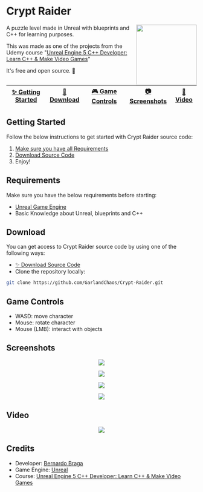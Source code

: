 # Crypt Raider

<img align="right" src="https://i.imgur.com/cUlawYR.png" height=160/>

A puzzle level made in Unreal with blueprints and C++ for learning purposes.

This was made as one of the projects from the Udemy course "[Unreal Engine 5 C++ Developer: Learn C++ & Make Video Games](https://www.udemy.com/share/101Weu3@DvrmCJo_qKi26nlbbZidlJkY1pMsT5XeGvDFjCvL_QhySfbnB2bRSGloAR5LWcX9/)"

It's free and open source. :clap:

| [:sparkles: Getting Started](#getting-started) | [:rocket: Download](#download) | [:video_game: Game Controls](#game-controls) | [:camera: Screenshots](#screenshots) | [:movie_camera: Video](#video) |
| --------------- | -------- |  -------- |  -------- |  -------- |

## Getting Started

Follow the below instructions to get started with Crypt Raider source code:

1. [Make sure you have all Requirements](#requirements)
2. [Download Source Code](#download)
3. Enjoy!

## Requirements

Make sure you have the below requirements before starting:

- [Unreal Game Engine](https://www.unrealengine.com/)
- Basic Knowledge about Unreal, blueprints and C++

## Download

You can get access to Crypt Raider source code by using one of the following ways:

- [:sparkles: Download Source Code](https://github.com/GarlandChaos/Crypt-Raider/archive/refs/heads/main.zip)
- Clone the repository locally:

```bash
git clone https://github.com/GarlandChaos/Crypt-Raider.git
```

## Game Controls

- WASD: move character
- Mouse: rotate character
- Mouse (LMB): interact with objects

## Screenshots

<p align="center">
  <img src="https://i.imgur.com/B9uuf9h.png"/>
</p>

<p align="center">
  <img src="https://i.imgur.com/cUlawYR.png"/>
</p>

<p align="center">
  <img src="https://i.imgur.com/ux913Og.png"/>
</p>

<p align="center">
  <img src="https://i.imgur.com/KVnIGq9.png"/>
</p>

## Video

<a href="https://youtu.be/_3iFbCu-dKs" target="_blank">
  <p align="center">
    <img src="https://i.imgur.com/OckQphM.png"/>
  </p>
</a>

## Credits

- Developer: [Bernardo Braga](https://bernardobraga.com/)
- Game Engine: [Unreal](https://www.unrealengine.com/)
- Course: [Unreal Engine 5 C++ Developer: Learn C++ & Make Video Games](https://www.udemy.com/share/101Weu3@DvrmCJo_qKi26nlbbZidlJkY1pMsT5XeGvDFjCvL_QhySfbnB2bRSGloAR5LWcX9/)

